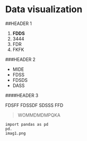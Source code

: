 # Data visualization

##HEADER 1
 1. **FDDS**
 2. 3444
 3. FDR
 4. FKFK

###HEADER 2
 * MIDE
 * FDSS
 * FDSDS
 * DASS

####HEADER 3

FDSFF FDSSDF SDSSS FFD

>WOMMDMDMPQKA

```
import pandas as pd
pd.
imag1.png
```
